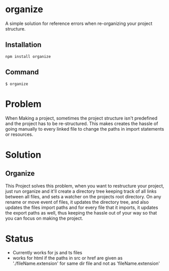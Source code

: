 # organize
A simple solution for reference errors when re-organizing your project structure.

## Installation 
```
npm install organize

```

## Command

```
$ organize

```


# Problem
When Making a project, sometimes the project structure isn't predefined and the project has to be re-structured.
This makes creates the hassle of going manually to every linked file to change the paths in import statements
or resources.

# Solution
## Organize
This Project solves this problem, when you want to restructure your project, just run organize and it'll create a directory tree keeping track of all links between all files, and sets a watcher on the projects root directory.
On any rename or move event of files, it updates the directory tree, and also updates the files import paths and for every file that it imports, it updates the export paths as well, thus keeping the hassle out of your way so that you can focus on making the project.


# Status

- Currently works for js and ts files
- works for html if the paths in src or href are given as './fileName.extension' for same dir file and not as 'fileName.extension'




